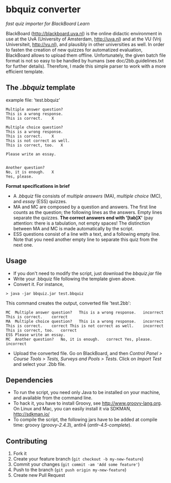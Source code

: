 # bbquiz converter

*fast quiz importer for BlackBoard Learn* 

BlackBoard (http://blackboard.uva.nl) is the online didactic environment in use at the UvA (University of Amsterdam, http://uva.nl) and at the VU (Vrij Universiteit, http://vu.nl), and plausibly in other universities as well. In order to fasten the creation of new quizzes for automatized evaluation, BlackBoard allows to upload them offline. Unfortunately, the given batch file format is not so easy to be handled by humans (see doc/2bb.guidelines.txt for further details). Therefore, I made this simple parser to work with a more efficient template. 

## The *.bbquiz* template

example file: 'test.bbquiz'
```
Multiple answer question?
This is a wrong response.
This is correct.    X

Multiple choice question?
This is a wrong response.
This is correct.    X
This is not correct as well.
This is correct, too.   X

Please write an essay.


Another question?
No, it is enough.   X
Yes, please.

```

**Format specifications in brief**

* A *.bbquiz* file consists of *multiple answers* (MA), *multiple choice* (MC), and *essay* (ESS) quizzes.  
* MA and MC are composed by a question and answers. The first line counts as the question; the following lines as the answers. Empty lines separate the quizzes. **The correct answers end with '[tab]X'** (pay attention: there is a tabulation, not empty spaces! The distinction between MA and MC is made automatically by the script. 
* ESS questions consist of a line with a text, and a following empty line. Note that you need another empty line to separate this quiz from the next one.

## Usage 

* If you don't need to modify the script, just download the *bbquiz.jar* file
* Write your .bbquiz file following the template given above.
* Convert it. For instance,
```
> java -jar bbquiz.jar test.bbquiz
```
This command creates the output, converted file 'test.2bb':
```
MC	Multiple answer question?	This is a wrong response.	incorrect	This is correct.	correct
MA	Multiple choice question?	This is a wrong response.	incorrect	This is correct.	correct	This is not correct as well.	incorrect	This is correct, too.	correct
ESS	Please write an essay.
MC	Another question?	No, it is enough.	correct	Yes, please.	incorrect
```
* Upload the converted file. Go on BlackBoard, and then *Control Panel > Course Tools > Tests, Surveys and Pools > Tests*. Click on *Import Test* and select your .2bb file.

## Dependencies

* To run the script, you need only Java to be installed on your machine, and available from the command line.
* To hack it, you have to install Groovy, see http://www.groovy-lang.org. On Linux and Mac, you can easily install it via SDKMAN, http://sdkman.io/
* To compile the script, the following jars have to be added at compile time: groovy (*groovy-2.4.3*),  antlr4 (*antlr-4.5-complete*).

## Contributing

1. Fork it
2. Create your feature branch (`git checkout -b my-new-feature`)
3. Commit your changes (`git commit -am 'Add some feature'`)
4. Push to the branch (`git push origin my-new-feature`)
5. Create new Pull Request
